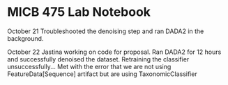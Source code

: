 # MICB 475 Lab Notebook

October 21
Troubleshooted the denoising step and ran DADA2 in the background.

October 22
Jastina working on code for proposal.
Ran DADA2 for 12 hours and successfully denoised the dataset.
Retraining the classifier unsuccessfully... 
Met with the error that we are not using FeatureData[Sequence] artifact but are using TaxonomicClassifier
